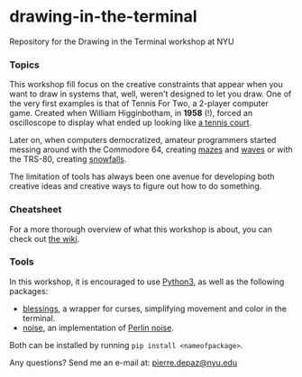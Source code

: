 # drawing-in-the-terminal
Repository for the Drawing in the Terminal workshop at NYU 


### Topics

This workshop fill focus on the creative constraints that appear when you want to draw in systems that, well, weren't designed to let you draw. One of the very first examples is that of Tennis For Two, a 2-player computer game. Created when William Higginbotham, in **1958** (!), forced an oscilloscope to display what ended up looking like [a tennis court](https://www.youtube.com/watch?v=s2E9iSQfGdg).

Later on, when computers democratized, amateur programmers started messing around with the Commodore 64, creating [mazes](https://www.youtube.com/watch?v=Ym2nimY1hs0) and [waves](https://www.youtube.com/watch?v=0yKwJJw6Abs) or with the TRS-80, creating [snowfalls](https://www.youtube.com/watch?v=PGitwpsw2qI).

The limitation of tools has always been one avenue for developing both creative ideas and creative ways to figure out how to do something.

### Cheatsheet

For a more thorough overview of what this workshop is about, you can check out [the wiki](https://github.com/pierredepaz/drawing-in-the-terminal/wiki/CHEATSHEET).

### Tools

In this workshop, it is encouraged to use [Python3](https://www.python.org/download/releases/3.0/), as well as the following packages:
- [blessings](https://pypi.python.org/pypi/blessings), a wrapper for curses, simplifying movement and color in the terminal.
- [noise](https://pypi.python.org/pypi/noise/1.2.2), an implementation of [Perlin noise](http://www.noisemachine.com/offline/).

Both can be installed by running `pip install <nameofpackage>`.

Any questions? Send me an e-mail at: pierre.depaz@nyu.edu
